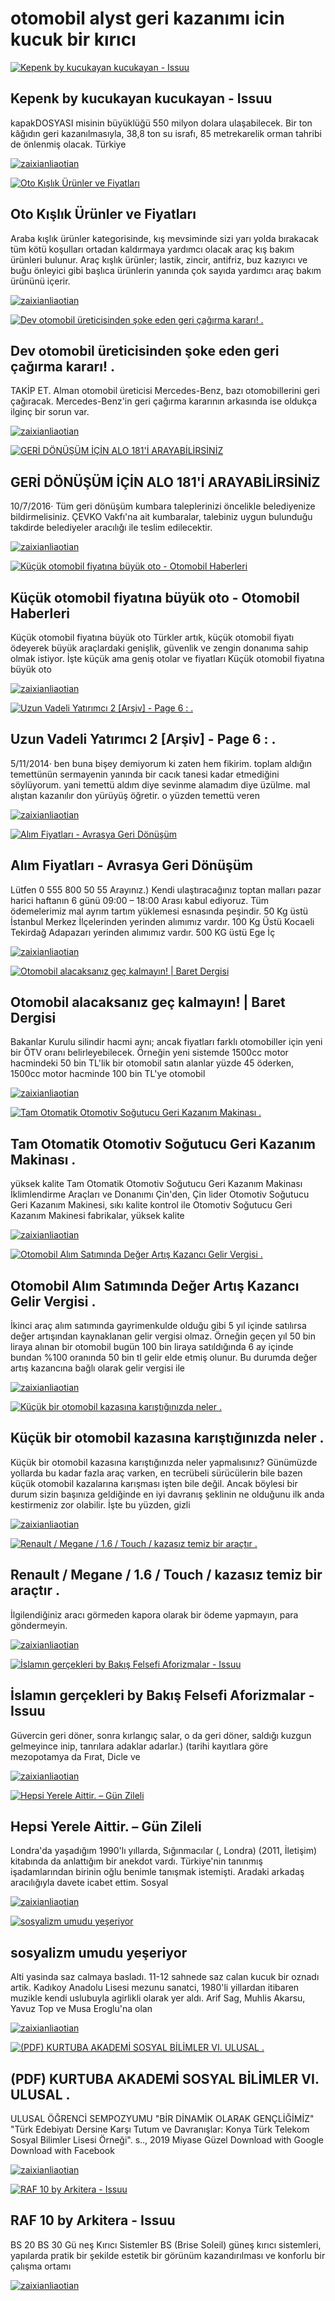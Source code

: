 # otomobil alyst geri kazanımı icin kucuk bir kırıcı
<a href="https://mnn.zoosnet.net/LR/Chatpre.aspx?id=MNN94995150&p=https://topgrinding.com/" target="_blank">![Kepenk by kucukayan kucukayan - Issuu](https://github.com/technlg/images/blob/main/66.jpg)</a>
## Kepenk by kucukayan kucukayan - Issuu
kapakDOSYASI misinin büyüklüğü 550 milyon dolara ulaşabilecek. Bir ton kâğıdın geri kazanılmasıyla, 38,8 ton su israfı, 85 metrekarelik orman tahribi de önlenmiş olacak. Türkiye 
<a href="https://mnn.zoosnet.net/LR/Chatpre.aspx?id=MNN94995150&p=https://topgrinding.com/" target="_blank"><img src="https://github.com/technlg/images/raw/main/chat11.jpg" alt="zaixianliaotian"/></a><a href="//whatsapp.shibangsoft.com/WhatsApp.php" ><img src="https://github.com/technlg/images/raw/main/chat11.png" alt=""></a>
<a href="https://mnn.zoosnet.net/LR/Chatpre.aspx?id=MNN94995150&p=https://topgrinding.com/" target="_blank">![Oto Kışlık Ürünler ve Fiyatları](https://github.com/technlg/images/blob/main/64.jpg)</a>
## Oto Kışlık Ürünler ve Fiyatları
Araba kışlık ürünler kategorisinde, kış mevsiminde sizi yarı yolda bırakacak tüm kötü koşulları ortadan kaldırmaya yardımcı olacak araç kış bakım ürünleri bulunur. Araç kışlık ürünler; lastik, zincir, antifriz, buz kazıyıcı ve buğu önleyici gibi başlıca ürünlerin yanında çok sayıda yardımcı araç bakım ürününü içerir.
<a href="https://mnn.zoosnet.net/LR/Chatpre.aspx?id=MNN94995150&p=https://topgrinding.com/" target="_blank"><img src="https://github.com/technlg/images/raw/main/chat11.jpg" alt="zaixianliaotian"/></a><a href="//whatsapp.shibangsoft.com/WhatsApp.php" ><img src="https://github.com/technlg/images/raw/main/chat11.png" alt=""></a>
<a href="https://mnn.zoosnet.net/LR/Chatpre.aspx?id=MNN94995150&p=https://topgrinding.com/" target="_blank">![Dev otomobil üreticisinden şoke eden geri çağırma kararı! .](https://github.com/technlg/images/blob/main/21.jpg)</a>
## Dev otomobil üreticisinden şoke eden geri çağırma kararı! .
TAKİP ET. Alman otomobil üreticisi Mercedes-Benz, bazı otomobillerini geri çağıracak. Mercedes-Benz'in geri çağırma kararının arkasında ise oldukça ilginç bir sorun var.
<a href="https://mnn.zoosnet.net/LR/Chatpre.aspx?id=MNN94995150&p=https://topgrinding.com/" target="_blank"><img src="https://github.com/technlg/images/raw/main/chat11.jpg" alt="zaixianliaotian"/></a><a href="//whatsapp.shibangsoft.com/WhatsApp.php" ><img src="https://github.com/technlg/images/raw/main/chat11.png" alt=""></a>
<a href="https://mnn.zoosnet.net/LR/Chatpre.aspx?id=MNN94995150&p=https://topgrinding.com/" target="_blank">![GERİ DÖNÜŞÜM İÇİN ALO 181'İ ARAYABİLİRSİNİZ](https://github.com/technlg/images/blob/main/28.jpg)</a>
## GERİ DÖNÜŞÜM İÇİN ALO 181'İ ARAYABİLİRSİNİZ
10/7/2016· Tüm geri dönüşüm kumbara taleplerinizi öncelikle belediyenize bildirmelisiniz. ÇEVKO Vakfı'na ait kumbaralar, talebiniz uygun bulunduğu takdirde belediyeler aracılığı ile teslim edilecektir.
<a href="https://mnn.zoosnet.net/LR/Chatpre.aspx?id=MNN94995150&p=https://topgrinding.com/" target="_blank"><img src="https://github.com/technlg/images/raw/main/chat11.jpg" alt="zaixianliaotian"/></a><a href="//whatsapp.shibangsoft.com/WhatsApp.php" ><img src="https://github.com/technlg/images/raw/main/chat11.png" alt=""></a>
<a href="https://mnn.zoosnet.net/LR/Chatpre.aspx?id=MNN94995150&p=https://topgrinding.com/" target="_blank">![Küçük otomobil fiyatına büyük oto - Otomobil Haberleri](https://github.com/technlg/images/blob/main/43.jpg)</a>
## Küçük otomobil fiyatına büyük oto - Otomobil Haberleri
Küçük otomobil fiyatına büyük oto Türkler artık, küçük otomobil fiyatı ödeyerek büyük araçlardaki genişlik, güvenlik ve zengin donanıma sahip olmak istiyor. İşte küçük ama geniş otolar ve fiyatları Küçük otomobil fiyatına büyük oto
<a href="https://mnn.zoosnet.net/LR/Chatpre.aspx?id=MNN94995150&p=https://topgrinding.com/" target="_blank"><img src="https://github.com/technlg/images/raw/main/chat11.jpg" alt="zaixianliaotian"/></a><a href="//whatsapp.shibangsoft.com/WhatsApp.php" ><img src="https://github.com/technlg/images/raw/main/chat11.png" alt=""></a>
<a href="https://mnn.zoosnet.net/LR/Chatpre.aspx?id=MNN94995150&p=https://topgrinding.com/" target="_blank">![Uzun Vadeli Yatırımcı 2 [Arşiv] - Page 6 : .](https://github.com/technlg/images/blob/main/34.jpg)</a>
## Uzun Vadeli Yatırımcı 2 [Arşiv] - Page 6 : .
5/11/2014· ben buna bişey demiyorum ki zaten hem fikirim. toplam aldığın temettünün sermayenin yanında bir cacık tanesi kadar etmediğini söylüyorum. yani temettü aldım diye sevinme alamadım diye üzülme. mal alıştan kazanılır don yürüyüş öğretir. o yüzden temettü veren
<a href="https://mnn.zoosnet.net/LR/Chatpre.aspx?id=MNN94995150&p=https://topgrinding.com/" target="_blank"><img src="https://github.com/technlg/images/raw/main/chat11.jpg" alt="zaixianliaotian"/></a><a href="//whatsapp.shibangsoft.com/WhatsApp.php" ><img src="https://github.com/technlg/images/raw/main/chat11.png" alt=""></a>
<a href="https://mnn.zoosnet.net/LR/Chatpre.aspx?id=MNN94995150&p=https://topgrinding.com/" target="_blank">![Alım Fiyatları - Avrasya Geri Dönüşüm](https://github.com/technlg/images/blob/main/6.jpg)</a>
## Alım Fiyatları - Avrasya Geri Dönüşüm
Lütfen 0 555 800 50 55 Arayınız.) Kendi ulaştıracağınız toptan malları pazar harici haftanın 6 günü 09:00 – 18:00 Arası kabul ediyoruz. Tüm ödemelerimiz mal ayrım tartım yüklemesi esnasında peşindir. 50 Kg üstü İstanbul Merkez İlçelerinden yerinden alımımız vardır. 100 Kg Üstü Kocaeli Tekirdağ Adapazarı yerinden alımımız vardır. 500 KG üstü Ege İç 
<a href="https://mnn.zoosnet.net/LR/Chatpre.aspx?id=MNN94995150&p=https://topgrinding.com/" target="_blank"><img src="https://github.com/technlg/images/raw/main/chat11.jpg" alt="zaixianliaotian"/></a><a href="//whatsapp.shibangsoft.com/WhatsApp.php" ><img src="https://github.com/technlg/images/raw/main/chat11.png" alt=""></a>
<a href="https://mnn.zoosnet.net/LR/Chatpre.aspx?id=MNN94995150&p=https://topgrinding.com/" target="_blank">![Otomobil alacaksanız geç kalmayın! | Baret Dergisi](https://github.com/technlg/images/blob/main/47.jpg)</a>
## Otomobil alacaksanız geç kalmayın! | Baret Dergisi
Bakanlar Kurulu silindir hacmi aynı; ancak fiyatları farklı otomobiller için yeni bir ÖTV oranı belirleyebilecek. Örneğin yeni sistemde 1500cc motor hacmindeki 50 bin TL'lik bir otomobil satın alanlar yüzde 45 öderken, 1500cc motor hacminde 100 bin TL'ye otomobil
<a href="https://mnn.zoosnet.net/LR/Chatpre.aspx?id=MNN94995150&p=https://topgrinding.com/" target="_blank"><img src="https://github.com/technlg/images/raw/main/chat11.jpg" alt="zaixianliaotian"/></a><a href="//whatsapp.shibangsoft.com/WhatsApp.php" ><img src="https://github.com/technlg/images/raw/main/chat11.png" alt=""></a>
<a href="https://mnn.zoosnet.net/LR/Chatpre.aspx?id=MNN94995150&p=https://topgrinding.com/" target="_blank">![Tam Otomatik Otomotiv Soğutucu Geri Kazanım Makinası .](https://github.com/technlg/images/blob/main/63.jpg)</a>
## Tam Otomatik Otomotiv Soğutucu Geri Kazanım Makinası .
yüksek kalite Tam Otomatik Otomotiv Soğutucu Geri Kazanım Makinası İklimlendirme Araçları ve Donanımı Çin'den, Çin lider Otomotiv Soğutucu Geri Kazanım Makinesi, sıkı kalite kontrol ile Otomotiv Soğutucu Geri Kazanım Makinesi fabrikalar, yüksek kalite 
<a href="https://mnn.zoosnet.net/LR/Chatpre.aspx?id=MNN94995150&p=https://topgrinding.com/" target="_blank"><img src="https://github.com/technlg/images/raw/main/chat11.jpg" alt="zaixianliaotian"/></a><a href="//whatsapp.shibangsoft.com/WhatsApp.php" ><img src="https://github.com/technlg/images/raw/main/chat11.png" alt=""></a>
<a href="https://mnn.zoosnet.net/LR/Chatpre.aspx?id=MNN94995150&p=https://topgrinding.com/" target="_blank">![Otomobil Alım Satımında Değer Artış Kazancı Gelir Vergisi .](https://github.com/technlg/images/blob/main/26.jpg)</a>
## Otomobil Alım Satımında Değer Artış Kazancı Gelir Vergisi .
İkinci araç alım satımında gayrimenkulde olduğu gibi 5 yıl içinde satılırsa değer artışından kaynaklanan gelir vergisi olmaz. Örneğin geçen yıl 50 bin liraya alınan bir otomobil bugün 100 bin liraya satıldığında 6 ay içinde bundan %100 oranında 50 bin tl gelir elde etmiş olunur. Bu durumda değer artış kazancına bağlı olarak gelir vergisi ile 
<a href="https://mnn.zoosnet.net/LR/Chatpre.aspx?id=MNN94995150&p=https://topgrinding.com/" target="_blank"><img src="https://github.com/technlg/images/raw/main/chat11.jpg" alt="zaixianliaotian"/></a><a href="//whatsapp.shibangsoft.com/WhatsApp.php" ><img src="https://github.com/technlg/images/raw/main/chat11.png" alt=""></a>
<a href="https://mnn.zoosnet.net/LR/Chatpre.aspx?id=MNN94995150&p=https://topgrinding.com/" target="_blank">![Küçük bir otomobil kazasına karıştığınızda neler .](https://github.com/technlg/images/blob/main/6.jpg)</a>
## Küçük bir otomobil kazasına karıştığınızda neler .
Küçük bir otomobil kazasına karıştığınızda neler yapmalısınız? Günümüzde yollarda bu kadar fazla araç varken, en tecrübeli sürücülerin bile bazen küçük otomobil kazalarına karışması işten bile değil. Ancak böylesi bir durum sizin başınıza geldiğinde en iyi davranış şeklinin ne olduğunu ilk anda kestirmeniz zor olabilir. İşte bu yüzden, gizli 
<a href="https://mnn.zoosnet.net/LR/Chatpre.aspx?id=MNN94995150&p=https://topgrinding.com/" target="_blank"><img src="https://github.com/technlg/images/raw/main/chat11.jpg" alt="zaixianliaotian"/></a><a href="//whatsapp.shibangsoft.com/WhatsApp.php" ><img src="https://github.com/technlg/images/raw/main/chat11.png" alt=""></a>
<a href="https://mnn.zoosnet.net/LR/Chatpre.aspx?id=MNN94995150&p=https://topgrinding.com/" target="_blank">![Renault / Megane / 1.6 / Touch / kazasız temiz bir araçtır .](https://github.com/technlg/images/blob/main/38.jpg)</a>
## Renault / Megane / 1.6 / Touch / kazasız temiz bir araçtır .
İlgilendiğiniz aracı görmeden kapora olarak bir ödeme yapmayın, para göndermeyin.
<a href="https://mnn.zoosnet.net/LR/Chatpre.aspx?id=MNN94995150&p=https://topgrinding.com/" target="_blank"><img src="https://github.com/technlg/images/raw/main/chat11.jpg" alt="zaixianliaotian"/></a><a href="//whatsapp.shibangsoft.com/WhatsApp.php" ><img src="https://github.com/technlg/images/raw/main/chat11.png" alt=""></a>
<a href="https://mnn.zoosnet.net/LR/Chatpre.aspx?id=MNN94995150&p=https://topgrinding.com/" target="_blank">![İslamın gerçekleri by Bakış Felsefi Aforizmalar - Issuu](https://github.com/technlg/images/blob/main/30.jpg)</a>
## İslamın gerçekleri by Bakış Felsefi Aforizmalar - Issuu
Güvercin geri döner, sonra kırlangıç salar, o da geri döner, saldığı kuzgun gelmeyince inip, tanrılara adaklar adarlar.) (tarihi kayıtlara göre mezopotamya da Fırat, Dicle ve 
<a href="https://mnn.zoosnet.net/LR/Chatpre.aspx?id=MNN94995150&p=https://topgrinding.com/" target="_blank"><img src="https://github.com/technlg/images/raw/main/chat11.jpg" alt="zaixianliaotian"/></a><a href="//whatsapp.shibangsoft.com/WhatsApp.php" ><img src="https://github.com/technlg/images/raw/main/chat11.png" alt=""></a>
<a href="https://mnn.zoosnet.net/LR/Chatpre.aspx?id=MNN94995150&p=https://topgrinding.com/" target="_blank">![Hepsi Yerele Aittir. – Gün Zileli](https://github.com/technlg/images/blob/main/45.jpg)</a>
## Hepsi Yerele Aittir. – Gün Zileli
Londra'da yaşadığım 1990'lı yıllarda, Sığınmacılar (, Londra) (2011, İletişim) kitabında da anlattığım bir anekdot vardı. Türkiye'nin tanınmış işadamlarından birinin oğlu benimle tanışmak istemişti. Aradaki arkadaş aracılığıyla davete icabet ettim. Sosyal 
<a href="https://mnn.zoosnet.net/LR/Chatpre.aspx?id=MNN94995150&p=https://topgrinding.com/" target="_blank"><img src="https://github.com/technlg/images/raw/main/chat11.jpg" alt="zaixianliaotian"/></a><a href="//whatsapp.shibangsoft.com/WhatsApp.php" ><img src="https://github.com/technlg/images/raw/main/chat11.png" alt=""></a>
<a href="https://mnn.zoosnet.net/LR/Chatpre.aspx?id=MNN94995150&p=https://topgrinding.com/" target="_blank">![sosyalizm umudu yeşeriyor](https://github.com/technlg/images/blob/main/34.jpg)</a>
## sosyalizm umudu yeşeriyor
Alti yasinda saz calmaya basladı. 11-12 sahnede saz calan kucuk bir oznadı artik. Kadıkoy Anadolu Lisesi mezunu sanatci, 1980'li yillardan itibaren muzikle kendi uslubuyla agirlikli olarak yer aldı. Arif Sag, Muhlis Akarsu, Yavuz Top ve Musa Eroglu'na olan
<a href="https://mnn.zoosnet.net/LR/Chatpre.aspx?id=MNN94995150&p=https://topgrinding.com/" target="_blank"><img src="https://github.com/technlg/images/raw/main/chat11.jpg" alt="zaixianliaotian"/></a><a href="//whatsapp.shibangsoft.com/WhatsApp.php" ><img src="https://github.com/technlg/images/raw/main/chat11.png" alt=""></a>
<a href="https://mnn.zoosnet.net/LR/Chatpre.aspx?id=MNN94995150&p=https://topgrinding.com/" target="_blank">![(PDF) KURTUBA AKADEMİ SOSYAL BİLİMLER VI. ULUSAL .](https://github.com/technlg/images/blob/main/7.jpg)</a>
## (PDF) KURTUBA AKADEMİ SOSYAL BİLİMLER VI. ULUSAL .
ULUSAL ÖĞRENCİ SEMPOZYUMU "BİR DİNAMİK OLARAK GENÇLİĞİMİZ" "Türk Edebiyatı Dersine Karşı Tutum ve Davranışlar: Konya Türk Telekom Sosyal Bilimler Lisesi Örneği". s.., 2019 Miyase Güzel Download with Google Download with Facebook 
<a href="https://mnn.zoosnet.net/LR/Chatpre.aspx?id=MNN94995150&p=https://topgrinding.com/" target="_blank"><img src="https://github.com/technlg/images/raw/main/chat11.jpg" alt="zaixianliaotian"/></a><a href="//whatsapp.shibangsoft.com/WhatsApp.php" ><img src="https://github.com/technlg/images/raw/main/chat11.png" alt=""></a>
<a href="https://mnn.zoosnet.net/LR/Chatpre.aspx?id=MNN94995150&p=https://topgrinding.com/" target="_blank">![RAF 10 by Arkitera - Issuu](https://github.com/technlg/images/blob/main/60.jpg)</a>
## RAF 10 by Arkitera - Issuu
BS 20 BS 30 Gü neş Kırıcı Sistemler BS (Brise Soleil) güneş kırıcı sistemleri, yapılarda pratik bir şekilde estetik bir görünüm kazandırılması ve konforlu bir çalışma ortamı 
<a href="https://mnn.zoosnet.net/LR/Chatpre.aspx?id=MNN94995150&p=https://topgrinding.com/" target="_blank"><img src="https://github.com/technlg/images/raw/main/chat11.jpg" alt="zaixianliaotian"/></a><a href="//whatsapp.shibangsoft.com/WhatsApp.php" ><img src="https://github.com/technlg/images/raw/main/chat11.png" alt=""></a>
